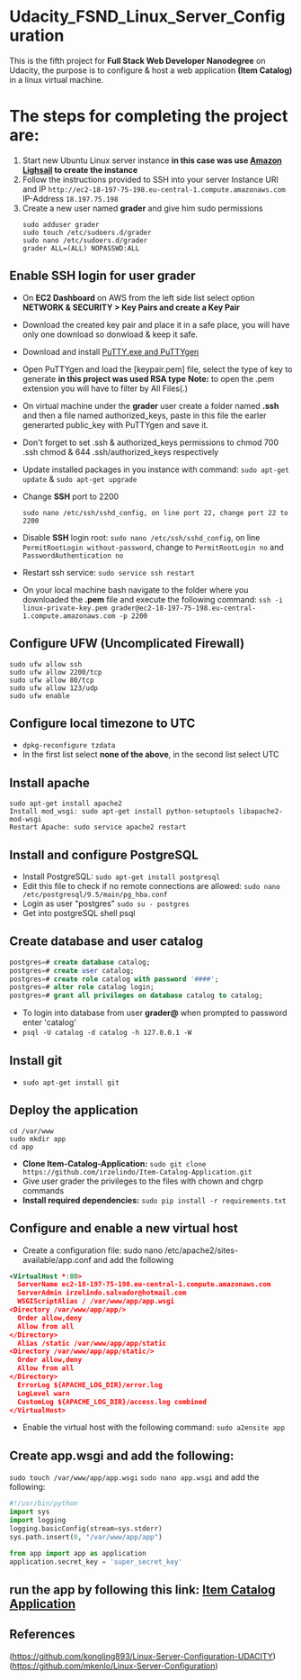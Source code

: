 # Udacity_FSND_Linux_Server_Configuration

This is the fifth project for **Full Stack Web Developer Nanodegree** on Udacity, 
the purpose is to configure & host a web application **(Item Catalog)** in a linux virtual machine.

# The steps for completing the project are:
1.  Start new Ubuntu Linux server instance **in this case was use [Amazon Lighsail](https://aws.amazon.com) to create the instance**
2.  Follow the instructions provided to SSH into your server
Instance URl and IP ```http://ec2-18-197-75-198.eu-central-1.compute.amazonaws.com```   IP-Address ```18.197.75.198```
3.  Create a new user named **grader** and give him sudo permissions
      ```linux
      sudo adduser grader
      sudo touch /etc/sudoers.d/grader
      sudo nano /etc/sudoers.d/grader
      grader ALL=(ALL) NOPASSWD:ALL
      ```
      
## Enable SSH login for user grader

- On **EC2 Dashboard** on AWS from the left side list select option **NETWORK & SECURITY > Key Pairs and create a Key Pair**
- Download the created key pair and place it in a safe place, you will have only one download so donwload & keep it safe.
- Download and install [PuTTY.exe and PuTTYgen](https://www.chiark.greenend.org.uk/~sgtatham/putty/latest.html)
- Open PuTTYgen and load the [keypair.pem] file, select the type of key to generate **in this project was used RSA type**
  **Note:** to open the .pem extension you will have to filter by All Files(*.*)
- On virtual machine under the **grader** user create a folder named **.ssh** and then a file named authorized_keys, 
  paste in this file the earler generarted public_key with PuTTYgen and save it.
- Don't forget to set .ssh & authorized_keys permissions to chmod 700 .ssh chmod & 644 .ssh/authorized_keys respectively
- Update installed packages in you instance with command: ```sudo apt-get update``` & ```sudo apt-get upgrade```

- Change **SSH** port to 2200
  ```linux
  sudo nano /etc/ssh/sshd_config, on line port 22, change port 22 to 2200
  ```
- Disable **SSH** login root: ```sudo nano /etc/ssh/sshd_config```, on line ```PermitRootLogin without-password```, change to ```PermitRootLogin no```
  and ```PasswordAuthentication no```
- Restart ssh service: ```sudo service ssh restart```
- On your local machine bash navigate to the folder where you downloaded the **.pem** file and execute the following command:
  ```ssh -i linux-private-key.pem grader@ec2-18-197-75-198.eu-central-1.compute.amazonaws.com -p 2200```

## Configure UFW **(Uncomplicated Firewall)**
```linux
sudo ufw allow ssh
sudo ufw allow 2200/tcp
sudo ufw allow 80/tcp
sudo ufw allow 123/udp
sudo ufw enable
```

## Configure local timezone to UTC

- ```dpkg-reconfigure tzdata```
- In the first list select **none of the above**, in the second list select UTC

## Install apache
```linux
sudo apt-get install apache2
Install mod_wsgi: sudo apt-get install python-setuptools libapache2-mod-wsgi
Restart Apache: sudo service apache2 restart
```

## Install and configure PostgreSQL

- Install PostgreSQL: ```sudo apt-get install postgresql```
- Edit this file to check if no remote connections are allowed: ```sudo nano /etc/postgresql/9.5/main/pg_hba.conf```
- Login as user "postgres" ```sudo su - postgres```
- Get into postgreSQL shell psql

## Create database and user catalog
```sql
postgres=# create database catalog;
postgres=# create user catalog;
postgres=# create role catalog with password '####';
postgres=# alter role catalog login;
postgres=# grant all privileges on database catalog to catalog;
```
- To login into database from user **grader@** when prompted to password enter 'catalog'
- ```psql -U catalog -d catalog -h 127.0.0.1 -W```

## Install git
- ```sudo apt-get install git```

## Deploy the application
```linux
cd /var/www
sudo mkdir app
cd app
```
- **Clone Item-Catalog-Application:** ```sudo git clone https://github.com/irzelindo/Item-Catalog-Application.git```
- Give user grader the privileges to the files with chown and chgrp commands
- **Install required dependencies:** ```sudo pip install -r requirements.txt```

## Configure and enable a new virtual host
- Create a configuration file: sudo nano /etc/apache2/sites-available/app.conf and add the following
```xml
<VirtualHost *:80>
  ServerName ec2-18-197-75-198.eu-central-1.compute.amazonaws.com
  ServerAdmin irzelindo.salvador@hotmail.com
  WSGIScriptAlias / /var/www/app/app.wsgi
<Directory /var/www/app/app/>
  Order allow,deny
  Allow from all
</Directory>
  Alias /static /var/www/app/app/static
<Directory /var/www/app/app/static/>
  Order allow,deny
  Allow from all
</Directory>
  ErrorLog ${APACHE_LOG_DIR}/error.log
  LogLevel warn
  CustomLog ${APACHE_LOG_DIR}/access.log combined
</VirtualHost>
```
- Enable the virtual host with the following command: ```sudo a2ensite app```

## Create app.wsgi and add the following:

```sudo touch /var/www/app/app.wsgi```
```sudo nano app.wsgi``` and add the following:

```python
#!/usr/bin/python
import sys
import logging
logging.basicConfig(stream=sys.stderr)
sys.path.insert(0, "/var/www/app/app")

from app import app as application
application.secret_key = 'super_secret_key'
```

## run the app by following this link: [Item Catalog Application](http://ec2-18-197-75-198.eu-central-1.compute.amazonaws.com)

## References
(https://github.com/kongling893/Linux-Server-Configuration-UDACITY)
(https://github.com/mkenlo/Linux-Server-Configuration)

    
